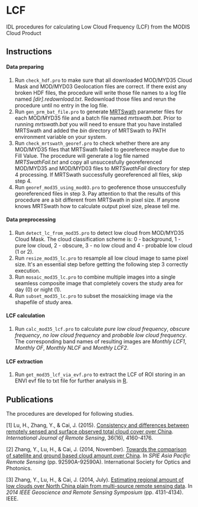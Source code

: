 LCF
===

IDL procedures for calculating Low Cloud Frequency (LCF) from the MODIS Cloud Product

## Instructions
#### Data preparing
1. Run `check_hdf.pro` to make sure that all downloaded MOD/MYD35 Cloud Mask and MOD/MYD03 Geolocation files are correct. If there exist any broken HDF files, the procedure will write those file names to a log file named *[dir].redownload.txt*. Redownload those files and rerun the procedure until no entry in the log file.
2. Run `gen_prm_bat_file.pro` to generate [MRTSwath](https://lpdaac.usgs.gov/tools/modis_reprojection_tool_swath) parameter files for each MOD/MYD35 file and a batch file named *mrtswath.bat*. Prior to running *mrtswath.bat* you will need to ensure that you have installed MRTSwath and added the *bin* directory of MRTSwath to PATH environment variable on your system.
3. Run `check_mrtswath_georef.pro` to check whether there are any MOD/MYD35 files that MRTSwath failed to georeferece maybe due to Fill Value. The procedure will generate a log file named *MRTSwathFail.txt* and copy all unsuccesfully georeferenced MOD/MYD35 and MOD/MYD03 files to *MRTSwathFail* directory for step 4 processing. If MRTSwath successfully georeferenced all files, skip step 4.
4. Run `georef_mod35_using_mod03.pro` to geoference those unsuccesfully georeferenced files in step 3. Pay attention to that the results of this procedure are a bit different from MRTSwath in pixel size. If anyone knows MRTSwath how to calculate output pixel size, please tell me.

#### Data preprocessing
1. Run `detect_lc_from_mod35.pro` to detect low cloud from MOD/MYD35 Cloud Mask. The cloud classification scheme is: 0 - background, 1 - pure low cloud, 2 - obscure, 3 - no low cloud and 4 - probable low cloud (1 or 2).
2. Run `resize_mod35_lc.pro` to resample all low cloud image to same pixel size. It's an essential step before gettting the following step 3 correctly execution.
3. Run `mosaic_mod35_lc.pro` to combine multiple images into a single seamless composite image that completely covers the study area for day (0) or night (1).
4. Run `subset_mod35_lc.pro` to subset the mosaicking image via the shapefile of study area.

#### LCF calculation
1. Run `calc_mod35_lcf.pro` to calculate *pure low cloud frequency*, *obscure frequency*, *no low cloud frequency* and *probable low cloud frequency*. The corresponding band names of resulting images are *Monthly LCF1*, *Monthly OF*, *Monthly NLCF* and *Monthly LCF2*.

#### LCF extraction
1. Run `get_mod35_lcf_via_evf.pro` to extract the LCF of ROI storing in an ENVI evf file to txt file for further analysis in [R](http://www.r-project.org/).

## Publications

The procedures are developed for following studies.

[1] Lu, H., Zhang, Y., & Cai, J. (2015). [Consistency and differences between remotely sensed and surface observed total cloud cover over China](http://www.tandfonline.com/doi/full/10.1080/01431161.2015.1072651). *International Journal of Remote Sensing*, 36(16), 4160-4176.

[2] Zhang, Y., Lu, H., & Cai, J. (2014, November). [Towards the comparison of satellite and ground based cloud amount over China](http://proceedings.spiedigitallibrary.org/proceeding.aspx?articleid=1935141). In *SPIE Asia Pacific Remote Sensing* (pp. 92590A-92590A). International Society for Optics and Photonics.

[3] Zhang, Y., Lu, H., & Cai, J. (2014, July). [Estimating regional amount of low clouds over North China plain from multi-source remote sensing data](http://ieeexplore.ieee.org/xpls/abs_all.jsp?arnumber=6947396&tag=1). In *2014 IEEE Geoscience and Remote Sensing Symposium* (pp. 4131-4134). IEEE.
